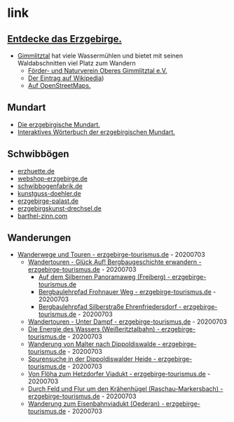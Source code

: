 # link

## [Entdecke das Erzgebirge.](https://www.erzgebirge-explorer.de/)

* [Gimmlitztal](http://www.gimmlitztal.de/) hat viele Wassermühlen und bietet mit seinen Waldabschnitten viel Platz zum Wandern
    * [Förder- und Naturverein Oberes Gimmlitztal e.V.](https://www.gimmlitztalverein.de/muehlen.php)
    * [Der Eintrag auf Wikipedia](https://de.wikipedia.org/wiki/Gimmlitztal)) 
    * [Auf OpenStreetMaps.](https://www.openstreetmap.org/#map=15/50.7778/13.5698)

## Mundart

* [Die erzgebirgische Mundart.](http://www.westerzgebirge.com/htm/erzgebirge-sprache.htm)
* [Interaktives Wörterbuch der erzgebirgischen Mundart.](http://www.erzgebirgisch.de/)

## Schwibbögen

* [erzhuette.de](https://www.erzhuette.de/schwibbogen.html)
* [webshop-erzgebirge.de](https://www.webshop-erzgebirge.de/schwibbogen/schwibbogen.html)
* [schwibbogenfabrik.de](https://www.schwibbogenfabrik.de/produkt/erzgebirge-schwibbogen-mit-wunschnamen-und-wohnort/)
* [kunstguss-doehler.de](https://www.kunstguss-doehler.de/)
* [erzgebirge-palast.de](https://www.erzgebirge-palast.de/Schwibboegen:::108.html)
* [erzgebirgskunst-drechsel.de](https://www.erzgebirgskunst-drechsel.de/)
* [barthel-zinn.com](http://www.barthel-zinn.com/produkt-zinn-schwibboegen.html)

## Wanderungen

* [Wanderwege und Touren - erzgebirge-tourismus.de](https://www.erzgebirge-tourismus.de/wandern/wanderwege-touren/) - 20200703
    * [Wandertouren - Glück Auf! Bergbaugeschichte erwandern - erzgebirge-tourismus.de](https://www.erzgebirge-tourismus.de/wandern/wanderwege-touren/seiten-listen-touren/wandertouren-glueck-auf/) - 20200703
        * [Auf dem Silbernen Panoramaweg (Freiberg) - erzgebirge-tourismus.de](https://www.erzgebirge-tourismus.de/wandern/wanderwege-touren/seiten-listen-touren/wandertouren-glueck-auf/tour/auf-dem-silbernen-panoramaweg-freiberg/tour.html)
        * [Bergbaulehrpfad Frohnauer Weg - erzgebirge-tourismus.de](https://www.erzgebirge-tourismus.de/wandern/wanderwege-touren/seiten-listen-touren/wandertouren-glueck-auf/tour/bergbaulehrpfad-frohnauer-weg/tour.html) - 20200703
        * [Bergbaulehrpfad Silberstraße Ehrenfriedersdorf - erzgebirge-tourismus.de](https://www.erzgebirge-tourismus.de/wandern/wanderwege-touren/seiten-listen-touren/wandertouren-glueck-auf/tour/bergbaulehrpfad-silberstrasse-ehrenfriedersdorf/tour.html) - 20200703
    * [Wandertouren - Unter Dampf - erzgebirge-tourismus.de](https://www.erzgebirge-tourismus.de/wandern/wanderwege-touren/seiten-listen-touren/wandertouren-unter-dampf/) - 20200703
    * [Die Energie des Wassers (Weißeritztalbahn) - erzgebirge-tourismus.de](https://www.erzgebirge-tourismus.de/wandern/wanderwege-touren/seiten-listen-touren/wandertouren-unter-dampf/tour/die-energie-des-wassers-weisseritztalbahn/tour.html) - 20200703
     * [Wanderung von Malter nach Dippoldiswalde - erzgebirge-tourismus.de](https://www.erzgebirge-tourismus.de/wandern/wanderwege-touren/seiten-listen-touren/wandertouren-unter-dampf/tour/wanderung-von-malter-nach-dippoldiswalde/tour.html) - 20200703
     * [Spurensuche in der Dippoldiswalder Heide - erzgebirge-tourismus.de](https://www.erzgebirge-tourismus.de/wandern/wanderwege-touren/seiten-listen-touren/wandertouren-unter-dampf/tour/spurensuche-in-der-dippoldiswalder-heide/tour.html) - 20200703
     * [Von Flöha zum Hetzdorfer Viadukt - erzgebirge-tourismus.de](https://www.erzgebirge-tourismus.de/wandern/wanderwege-touren/seiten-listen-touren/wandertouren-unter-dampf/tour/von-floeha-zum-hetzdorfer-viadukt/tour.html) - 20200703
     * [Durch Feld und Flur um den Krähenhügel (Raschau-Markersbach) - erzgebirge-tourismus.de](https://www.erzgebirge-tourismus.de/wandern/wanderwege-touren/seiten-listen-touren/wandertouren-unter-dampf/tour/durch-feld-und-flur-um-den-kraehenhuegel-raschau-markersbach/tour.html) - 20200703
     * [Wanderung zum Eisenbahnviadukt (Oederan) - erzgebirge-tourismus.de](https://www.erzgebirge-tourismus.de/wandern/wanderwege-touren/seiten-listen-touren/wandertouren-unter-dampf/tour/wanderung-zum-eisenbahnviadukt-oederan/tour.html) - 20200703
